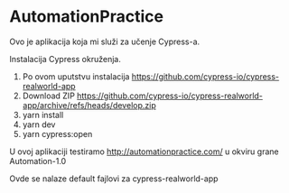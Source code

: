 # AutomationPractice


Ovo je aplikacija koja mi služi za učenje Cypress-a. 

Instalacija Cypress okruženja. 

1. Po ovom uputstvu instalacija https://github.com/cypress-io/cypress-realworld-app
2. Download ZIP https://github.com/cypress-io/cypress-realworld-app/archive/refs/heads/develop.zip
4. yarn install
5. yarn dev
6. yarn cypress:open

U ovoj aplikaciji testiramo http://automationpractice.com/ u okviru grane Automation-1.0

Ovde se nalaze default fajlovi za cypress-realworld-app
